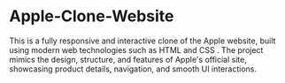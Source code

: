 # Apple-Clone-Website
This is a fully responsive and interactive clone of the Apple website, built using modern web technologies such as HTML and CSS . The project mimics the design, structure, and features of Apple's official site, showcasing product details, navigation, and smooth UI interactions.
